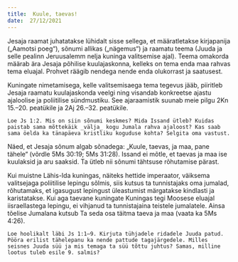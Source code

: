 ```yaml
---
title:  Kuule, taevas!  
date:  27/12/2021  
---
```


Jesaja raamat juhatatakse lühidalt sisse sellega, et määratletakse kirjapanija („Aamotsi poeg“), sõnumi allikas („nägemus“) ja raamatu teema (Juuda ja selle pealinn Jeruusalemm nelja kuninga valitsemise ajal). Teema omakorda määrab ära Jesaja põhilise kuulajaskonna, kelleks on tema enda maa rahvas tema eluajal. Prohvet räägib nendega nende enda olukorrast ja saatusest.

Kuningate nimetamisega, kelle valitsemisaega tema tegevus jääb, piiritleb Jesaja raamatu kuulajaskonda veelgi ning visandab konkreetse ajastu ajaloolise ja poliitilise sündmustiku. See ajaraamistik suunab meie pilgu 2Kn 15.–20. peatükile ja 2Aj 26.–32. peatükile.

`Loe Js 1:2. Mis on siin sõnumi keskmes? Mida Issand ütleb? Kuidas paistab sama mõttekäik _välja_ kogu Jumala rahva ajaloost? Kas saab sama öelda ka tänapäeva kristliku koguduse kohta? Selgita oma vastust.`

Näed, et Jesaja sõnum algab sõnadega: „Kuule, taevas, ja maa, pane tähele“ (võrdle 5Ms 30:19; 5Ms 31:28). Issand ei mõtle, et taevas ja maa ise kuulaksid ja aru saaksid. Ta ütleb nii sõnumi tähtsuse rõhutamise pärast.

Kui muistne Lähis-Ida kuningas, näiteks hettide imperaator, väiksema valitsejaga poliitilise lepingu sõlmis, siis kutsus ta tunnistajaks oma jumalad, rõhutamaks, et igasugust lepingust üleastumist märgatakse kindlasti ja karistatakse. Kui aga taevane kuningate Kuningas tegi Moosese eluajal iisraellastega lepingu, ei vihjanud ta tunnistajaina teistele jumalatele. Ainsa tõelise Jumalana kutsub Ta seda osa täitma taeva ja maa (vaata ka 5Ms 4:26).

`Loe hoolikalt läbi Js 1:1–9. Kirjuta tühjadele ridadele Juuda patud. Pööra erilist tähelepanu ka nende pattude tagajärgedele. Milles seisnes Juuda süü ja mis temaga ta süü tõttu juhtus? Samas, milline lootus tuleb esile 9. salmis?`